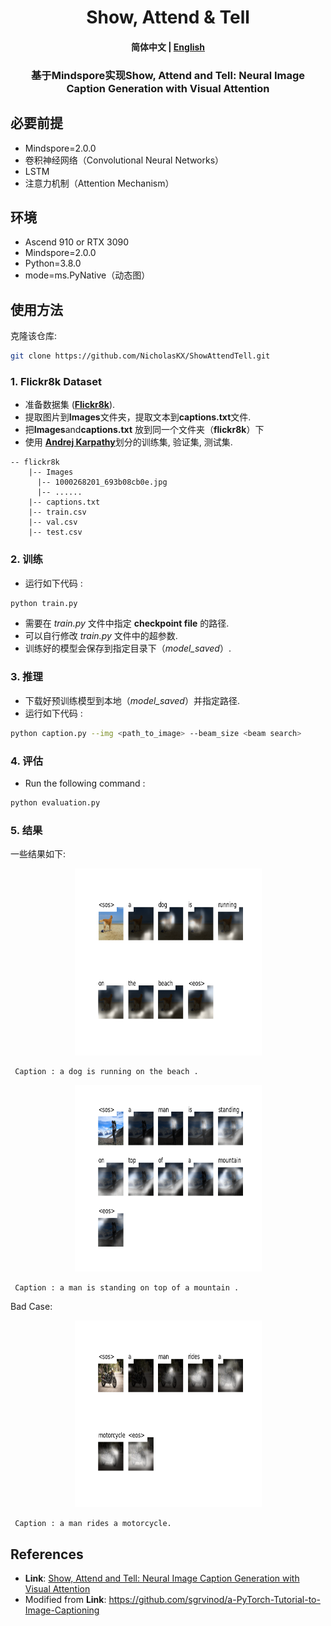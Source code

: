 # 
<h1 align="center">
        Show, Attend & Tell
</h1>
<h4 align="center">
    <p>
        <b>简体中文</b> |
        <a href="https://github.com/NicholasKX/ShowAttendTell/blob/main/README.md">English</a>
    </p>
</h4>

<h3 align="center">
    <p>基于Mindspore实现Show, Attend and Tell: Neural Image Caption Generation with Visual Attention</p>
</h3>



## 必要前提

* Mindspore=2.0.0
* 卷积神经网络（Convolutional Neural Networks）
* LSTM
* 注意力机制（Attention Mechanism）

## 环境
* Ascend 910 or RTX 3090
* Mindspore=2.0.0
* Python=3.8.0
* mode=ms.PyNative（动态图）

## 使用方法
克隆该仓库:
```bash
git clone https://github.com/NicholasKX/ShowAttendTell.git
```

### 1. Flickr8k Dataset 
* 准备数据集  ([**Flickr8k**](https://www.kaggle.com/shadabhussain/flickr8k)). 
* 提取图片到**Images**文件夹，提取文本到**captions.txt**文件. 
* 把**Images**and**captions.txt** 放到同一个文件夹（**flickr8k**）下 
* 使用 [**Andrej Karpathy**](http://cs.stanford.edu/people/karpathy/deepimagesent/caption_datasets.zip)划分的训练集, 验证集, 测试集.
```angular2html
-- flickr8k
    |-- Images
      |-- 1000268201_693b08cb0e.jpg
      |-- ......
    |-- captions.txt
    |-- train.csv
    |-- val.csv
    |-- test.csv
```


### 2. 训练
* 运行如下代码 : 
```bash
python train.py
```
* 需要在 _train.py_ 文件中指定 **checkpoint file** 的路径.
* 可以自行修改 _train.py_ 文件中的超参数.
* 训练好的模型会保存到指定目录下（_model_saved_）.


### 3. 推理
* 下载好预训练模型到本地（_model_saved_）并指定路径.
* 运行如下代码 : 
```bash
python caption.py --img <path_to_image> --beam_size <beam search>
```

### 4. 评估
* Run the following command : 
```bash
python evaluation.py
```

### 5. 结果
一些结果如下:
<p align="center">
  <img width="299" height="299" src="assets/dog_out.png">
</p>
<pre><code> Caption : a dog is running on the beach . </code></pre> 

<p align="center">
  <img width="299" height="299" src="assets/hiking_out.png">
</p>
<pre><code> Caption : a man is standing on top of a mountain . </code></pre> 

Bad Case: 
<p align="center">
  <img width="299" height="299" src="assets/motocycle_out.png">
</p>
<pre><code> Caption : a man rides a motorcycle. </code></pre> 

## References
* **Link**: [Show, Attend and Tell: Neural Image Caption Generation with Visual Attention](https://arxiv.org/abs/1502.03044)
* Modified from **Link**: https://github.com/sgrvinod/a-PyTorch-Tutorial-to-Image-Captioning
